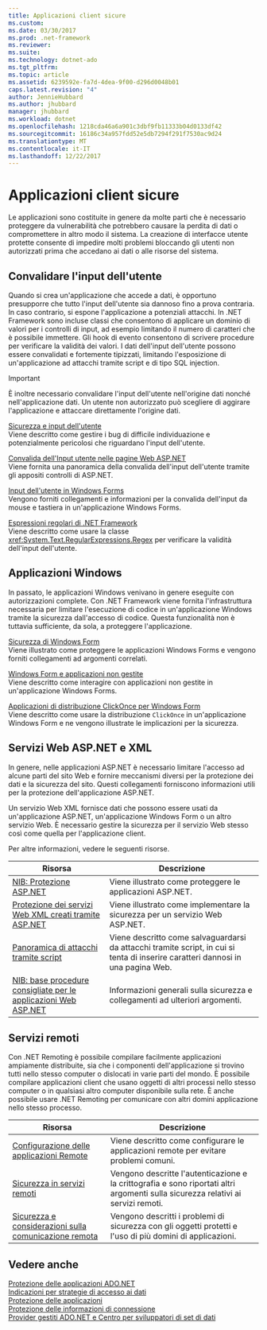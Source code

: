 ```yaml
---
title: Applicazioni client sicure
ms.custom: 
ms.date: 03/30/2017
ms.prod: .net-framework
ms.reviewer: 
ms.suite: 
ms.technology: dotnet-ado
ms.tgt_pltfrm: 
ms.topic: article
ms.assetid: 6239592e-fa7d-4dea-9f00-d296d0048b01
caps.latest.revision: "4"
author: JennieHubbard
ms.author: jhubbard
manager: jhubbard
ms.workload: dotnet
ms.openlocfilehash: 1218cda46a6a901c3dbf9fb11333b04d0133df42
ms.sourcegitcommit: 16186c34a957fdd52e5db7294f291f7530ac9d24
ms.translationtype: MT
ms.contentlocale: it-IT
ms.lasthandoff: 12/22/2017
---
```

# <a name="secure-client-applications"></a>Applicazioni client sicure
Le applicazioni sono costituite in genere da molte parti che è necessario proteggere da vulnerabilità che potrebbero causare la perdita di dati o compromettere in altro modo il sistema. La creazione di interfacce utente protette consente di impedire molti problemi bloccando gli utenti non autorizzati prima che accedano ai dati o alle risorse del sistema.  
  
## <a name="validate-user-input"></a>Convalidare l'input dell'utente  
 Quando si crea un'applicazione che accede a dati, è opportuno presupporre che tutto l'input dell'utente sia dannoso fino a prova contraria. In caso contrario, si espone l'applicazione a potenziali attacchi. In .NET Framework sono incluse classi che consentono di applicare un dominio di valori per i controlli di input, ad esempio limitando il numero di caratteri che è possibile immettere. Gli hook di evento consentono di scrivere procedure per verificare la validità dei valori. I dati dell'input dell'utente possono essere convalidati e fortemente tipizzati, limitando l'esposizione di un'applicazione ad attacchi tramite script e di tipo SQL injection.  
  
> [!IMPORTANT]
>  È inoltre necessario convalidare l'input dell'utente nell'origine dati nonché nell'applicazione dati. Un utente non autorizzato può scegliere di aggirare l'applicazione e attaccare direttamente l'origine dati.  
  
 [Sicurezza e input dell'utente](../../../../docs/standard/security/security-and-user-input.md)  
 Viene descritto come gestire i bug di difficile individuazione e potenzialmente pericolosi che riguardano l'input dell'utente.  
  
 [Convalida dell'Input utente nelle pagine Web ASP.NET](http://msdn.microsoft.com/library/4ad3dacb-89e0-4cee-89ac-40a3f2a85461)  
 Viene fornita una panoramica della convalida dell'input dell'utente tramite gli appositi controlli di ASP.NET.  
  
 [Input dell'utente in Windows Forms](../../../../docs/framework/winforms/user-input-in-windows-forms.md)  
 Vengono forniti collegamenti e informazioni per la convalida dell'input da mouse e tastiera in un'applicazione Windows Forms.  
  
 [Espressioni regolari di .NET Framework](../../../../docs/standard/base-types/regular-expressions.md)  
 Viene descritto come usare la classe <xref:System.Text.RegularExpressions.Regex> per verificare la validità dell'input dell'utente.  
  
## <a name="windows-applications"></a>Applicazioni Windows  
 In passato, le applicazioni Windows venivano in genere eseguite con autorizzazioni complete. Con .NET Framework viene fornita l'infrastruttura necessaria per limitare l'esecuzione di codice in un'applicazione Windows tramite la sicurezza dall'accesso di codice. Questa funzionalità non è tuttavia sufficiente, da sola, a proteggere l'applicazione.  
  
 [Sicurezza di Windows Form](../../../../docs/framework/winforms/windows-forms-security.md)  
 Viene illustrato come proteggere le applicazioni Windows Forms e vengono forniti collegamenti ad argomenti correlati.  
  
 [Windows Form e applicazioni non gestite](../../../../docs/framework/winforms/advanced/windows-forms-and-unmanaged-applications.md)  
 Viene descritto come interagire con applicazioni non gestite in un'applicazione Windows Forms.  
  
 [Applicazioni di distribuzione ClickOnce per Windows Form](http://msdn.microsoft.com/en-us/34d8c770-48f2-460c-8d67-4ea5684511df)  
 Viene descritto come usare la distribuzione `ClickOnce` in un'applicazione Windows Form e ne vengono illustrate le implicazioni per la sicurezza.  
  
## <a name="aspnet-and-xml-web-services"></a>Servizi Web ASP.NET e XML  
 In genere, nelle applicazioni ASP.NET è necessario limitare l'accesso ad alcune parti del sito Web e fornire meccanismi diversi per la protezione dei dati e la sicurezza del sito. Questi collegamenti forniscono informazioni utili per la protezione dell'applicazione ASP.NET.  
  
 Un servizio Web XML fornisce dati che possono essere usati da un'applicazione ASP.NET, un'applicazione Windows Form o un altro servizio Web. È necessario gestire la sicurezza per il servizio Web stesso così come quella per l'applicazione client.  
  
 Per altre informazioni, vedere le seguenti risorse.  
  
|Risorsa|Descrizione|  
|--------------|-----------------|  
|[NIB: Protezione ASP.NET](http://msdn.microsoft.com/en-us/04b37532-18d9-40b4-8e5f-ee09a70b311d)|Viene illustrato come proteggere le applicazioni ASP.NET.|  
|[Protezione dei servizi Web XML creati tramite ASP.NET](http://msdn.microsoft.com/en-us/354b2ab1-2782-4542-b32a-dc560178b90c)|Viene illustrato come implementare la sicurezza per un servizio Web ASP.NET.|  
|[Panoramica di attacchi tramite script](http://msdn.microsoft.com/library/772c7312-211a-4eb3-8d6e-eec0aa1dcc07)|Viene descritto come salvaguardarsi da attacchi tramite script, in cui si tenta di inserire caratteri dannosi in una pagina Web.|  
|[NIB: base procedure consigliate per le applicazioni Web ASP.NET](http://msdn.microsoft.com/en-us/94a52ab8-731d-417e-b997-721baf43df38)|Informazioni generali sulla sicurezza e collegamenti ad ulteriori argomenti.|  
  
## <a name="remoting"></a>Servizi remoti  
 Con .NET Remoting è possibile compilare facilmente applicazioni ampiamente distribuite, sia che i componenti dell'applicazione si trovino tutti nello stesso computer o dislocati in varie parti del mondo. È possibile compilare applicazioni client che usano oggetti di altri processi nello stesso computer o in qualsiasi altro computer disponibile sulla rete. È anche possibile usare .NET Remoting per comunicare con altri domini applicazione nello stesso processo.  
  
|Risorsa|Descrizione|  
|--------------|-----------------|  
|[Configurazione delle applicazioni Remote](http://msdn.microsoft.com/en-us/92c0c097-d984-4315-835b-7490ecdf1097)|Viene descritto come configurare le applicazioni remote per evitare problemi comuni.|  
|[Sicurezza in servizi remoti](http://msdn.microsoft.com/en-us/9574262c-d4b1-41c5-8600-24ff147c0add)|Vengono descritte l'autenticazione e la crittografia e sono riportati altri argomenti sulla sicurezza relativi ai servizi remoti.|  
|[Sicurezza e considerazioni sulla comunicazione remota](../../../../docs/framework/misc/security-and-remoting-considerations.md)|Vengono descritti i problemi di sicurezza con gli oggetti protetti e l'uso di più domini di applicazioni.|  
  
## <a name="see-also"></a>Vedere anche  
 [Protezione delle applicazioni ADO.NET](../../../../docs/framework/data/adonet/securing-ado-net-applications.md)  
 [Indicazioni per strategie di accesso ai dati](http://msdn.microsoft.com/en-us/72411f32-d12a-4de8-b961-e54fca7faaf5)  
 [Protezione delle applicazioni](/visualstudio/ide/securing-applications)  
 [Protezione delle informazioni di connessione](../../../../docs/framework/data/adonet/protecting-connection-information.md)  
 [Provider gestiti ADO.NET e Centro per sviluppatori di set di dati](http://go.microsoft.com/fwlink/?LinkId=217917)

